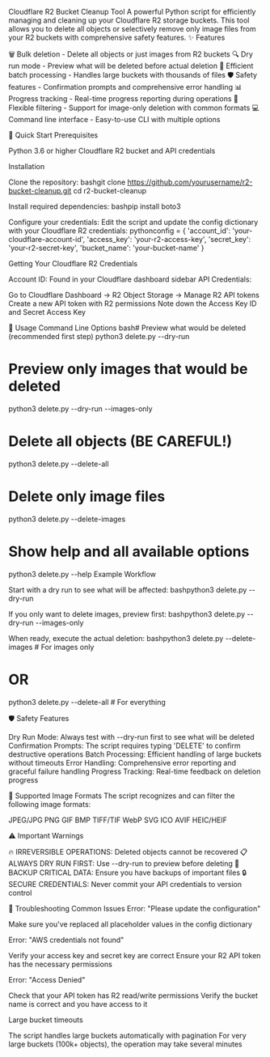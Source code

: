 Cloudflare R2 Bucket Cleanup Tool
A powerful Python script for efficiently managing and cleaning up your Cloudflare R2 storage buckets. This tool allows you to delete all objects or selectively remove only image files from your R2 buckets with comprehensive safety features.
✨ Features

🗑️ Bulk deletion - Delete all objects or just images from R2 buckets
🔍 Dry run mode - Preview what will be deleted before actual deletion
🚀 Efficient batch processing - Handles large buckets with thousands of files
🛡️ Safety features - Confirmation prompts and comprehensive error handling
📊 Progress tracking - Real-time progress reporting during operations
🎯 Flexible filtering - Support for image-only deletion with common formats
💻 Command line interface - Easy-to-use CLI with multiple options

🚀 Quick Start
Prerequisites

Python 3.6 or higher
Cloudflare R2 bucket and API credentials

Installation

Clone the repository:
bashgit clone https://github.com/yourusername/r2-bucket-cleanup.git
cd r2-bucket-cleanup

Install required dependencies:
bashpip install boto3

Configure your credentials:
Edit the script and update the config dictionary with your Cloudflare R2 credentials:
pythonconfig = {
    'account_id': 'your-cloudflare-account-id',
    'access_key': 'your-r2-access-key', 
    'secret_key': 'your-r2-secret-key',
    'bucket_name': 'your-bucket-name'
}


Getting Your Cloudflare R2 Credentials

Account ID: Found in your Cloudflare dashboard sidebar
API Credentials:

Go to Cloudflare Dashboard → R2 Object Storage → Manage R2 API tokens
Create a new API token with R2 permissions
Note down the Access Key ID and Secret Access Key



📖 Usage
Command Line Options
bash# Preview what would be deleted (recommended first step)
python3 delete.py --dry-run

# Preview only images that would be deleted
python3 delete.py --dry-run --images-only

# Delete all objects (BE CAREFUL!)
python3 delete.py --delete-all

# Delete only image files
python3 delete.py --delete-images

# Show help and all available options
python3 delete.py --help
Example Workflow

Start with a dry run to see what will be affected:
bashpython3 delete.py --dry-run

If you only want to delete images, preview first:
bashpython3 delete.py --dry-run --images-only

When ready, execute the actual deletion:
bashpython3 delete.py --delete-images  # For images only
# OR
python3 delete.py --delete-all     # For everything


🛡️ Safety Features

Dry Run Mode: Always test with --dry-run first to see what will be deleted
Confirmation Prompts: The script requires typing 'DELETE' to confirm destructive operations
Batch Processing: Efficient handling of large buckets without timeouts
Error Handling: Comprehensive error reporting and graceful failure handling
Progress Tracking: Real-time feedback on deletion progress

📁 Supported Image Formats
The script recognizes and can filter the following image formats:

JPEG/JPG
PNG
GIF
BMP
TIFF/TIF
WebP
SVG
ICO
AVIF
HEIC/HEIF

⚠️ Important Warnings

🔥 IRREVERSIBLE OPERATIONS: Deleted objects cannot be recovered
📋 ALWAYS DRY RUN FIRST: Use --dry-run to preview before deleting
💾 BACKUP CRITICAL DATA: Ensure you have backups of important files
🔒 SECURE CREDENTIALS: Never commit your API credentials to version control

🐛 Troubleshooting
Common Issues
Error: "Please update the configuration"

Make sure you've replaced all placeholder values in the config dictionary

Error: "AWS credentials not found"

Verify your access key and secret key are correct
Ensure your R2 API token has the necessary permissions

Error: "Access Denied"

Check that your API token has R2 read/write permissions
Verify the bucket name is correct and you have access to it

Large bucket timeouts

The script handles large buckets automatically with pagination
For very large buckets (100k+ objects), the operation may take several minutes

